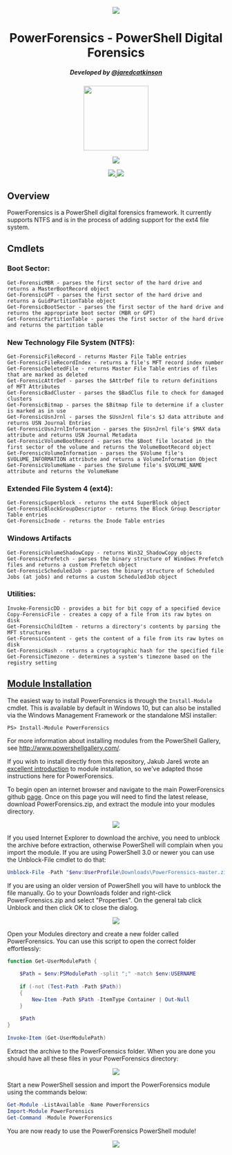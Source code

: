 <p align="center">
  <img src="https://2.bp.blogspot.com/-1LLYVd_quJU/VZVojHdUc-I/AAAAAAAAAy4/OOfTAKgq458/s1600/New_PowerForensics_Blue_xsmall_nontransparent.png">
</p>

<h1 align="center">PowerForensics - PowerShell Digital Forensics</h1>

<h5 align="center">Developed by <a href="https://twitter.com/jaredcatkinson">@jaredcatkinson</a></h5>

<p align="center">
  <a href="https://ci.appveyor.com/project/Invoke-IR/powerforensics">
    <img src="https://ci.appveyor.com/api/projects/status/276f8iautyqlx3mk?svg=true" width="150">
  </a>
</p>
<p align="center">
  <a href="https://gitter.im/Invoke-IR/PowerForensics">
    <img src="https://badges.gitter.im/Join%20Chat.svg">
  </a>
</p>
<p align="center">
  <a href="https://waffle.io/Invoke-IR/PowerForensics">
    <img src="https://badge.waffle.io/Invoke-IR/PowerForensics.png?label=ready&title=Ready">
  </a>
  <a href="https://waffle.io/Invoke-IR/PowerForensics">
    <img src="https://badge.waffle.io/Invoke-IR/PowerForensics.png?label=in%20progress&title=In%20Progress">
  </a>
</p>

## Overview
PowerForensics is a PowerShell digital forensics framework. It currently
supports NTFS and is in the process of adding support for the ext4 file system.

## Cmdlets
### Boot Sector:
```
Get-ForensicMBR - parses the first sector of the hard drive and returns a MasterBootRecord object
Get-ForensicGPT - parses the first sector of the hard drive and returns a GuidPartitionTable object
Get-ForensicBootSector - parses the first sector of the hard drive and returns the appropriate boot sector (MBR or GPT)
Get-ForensicPartitionTable - parses the first sector of the hard drive and returns the partition table
```

### New Technology File System (NTFS):
```
Get-ForensicFileRecord - returns Master File Table entries
Get-ForensicFileRecordIndex - returns a file's MFT record index number
Get-ForensicDeletedFile - returns Master File Table entries of files that are marked as deleted
Get-ForensicAttrDef - parses the $AttrDef file to return definitions of MFT Attributes 
Get-ForensicBadCluster - parses the $BadClus file to check for damaged clusters
Get-ForensicBitmap - parses the $Bitmap file to determine if a cluster is marked as in use
Get-ForensicUsnJrnl - parses the $UsnJrnl file's $J data attribute and returns USN Journal Entries
Get-ForensicUsnJrnlInformation - parses the $UsnJrnl file's $MAX data attribute and returns USN Journal Metadata
Get-ForensicVolumeBootRecord - parses the $Boot file located in the first sector of the volume and returns the VolumeBootRecord object
Get-ForensicVolumeInformation - parses the $Volume file's $VOLUME_INFORMATION attribute and returns a VolumeInformation Object
Get-ForensicVolumeName - parses the $Volume file's $VOLUME_NAME attribute and returns the VolumeName
```

### Extended File System 4 (ext4):
```
Get-ForensicSuperblock - returns the ext4 SuperBlock object
Get-ForensicBlockGroupDescriptor - returns the Block Group Descriptor Table entries
Get-ForensicInode - returns the Inode Table entries
```

### Windows Artifacts
```
Get-ForensicVolumeShadowCopy - returns Win32_ShadowCopy objects
Get-ForensicPrefetch - parses the binary structure of Windows Prefetch files and returns a custom Prefetch object
Get-ForensicScheduledJob - parses the binary structure of Scheduled Jobs (at jobs) and returns a custom ScheduledJob object
```

### Utilities:
```
Invoke-ForensicDD - provides a bit for bit copy of a specified device
Copy-ForensicFile - creates a copy of a file from its raw bytes on disk 
Get-ForensicChildItem - returns a directory's contents by parsing the MFT structures
Get-ForensicContent - gets the content of a file from its raw bytes on disk
Get-ForensicHash - returns a cryptographic hash for the specified file
Get-ForensicTimezone - determines a system's timezone based on the registry setting
```

## [Module Installation](https://msdn.microsoft.com/en-us/library/dd878350(v=vs.85).aspx)
The easiest way to install PowerForensics is through the  ```Install-Module``` cmdlet. This is available by default in Windows 10, but can also be installed via the Windows Management Framework or the standalone MSI installer:

```
PS> Install-Module PowerForensics
```

For more information about installing modules from the PowerShell Gallery, see http://www.powershellgallery.com/.

If you wish to install directly from this repository, Jakub Jareš wrote an [excellent introduction](http://www.powershellmagazine.com/2014/03/12/get-started-with-pester-powershell-unit-testing-framework/) to module installation, so we've adapted those instructions here for PowerForensics. 

To begin open an internet browser and navigate to the main PowerForensics github [page](https://github.com/Invoke-IR/PowerForensics/releases). Once on this page you will need to find the latest release, download PowerForensics.zip, and extract the module into your modules directory.

<p align="center">
  <img src="https://1.bp.blogspot.com/-9iysGot_Irw/VlI8VYZef7I/AAAAAAAAA9Y/ud-z17k6I0s/s1600/Screenshot%2B2015-11-22%2B17.04.13.png">
</p>

If you used Internet Explorer to download the archive, you need to unblock the archive before extraction, otherwise PowerShell will complain when you import the module. If you are using PowerShell 3.0 or newer you can use the Unblock-File cmdlet to do that:
```powershell
Unblock-File -Path "$env:UserProfile\Downloads\PowerForensics-master.zip"
```

If you are using an older version of PowerShell you will have to unblock the file manually. Go to your Downloads folder and right-click PowerForensics.zip and select "Properties". On the general tab click Unblock and then click OK to close the dialog.

<p align="center">
  <img src="https://3.bp.blogspot.com/-9l3ETdnI_YE/VlI-grV7etI/AAAAAAAAA9s/IQjL_Zvfw64/s400/Screenshot%2B2015-11-22%2B17.15.00.png">
</p>

Open your Modules directory and create a new folder called PowerForensics. You can use this script to open the correct folder effortlessly:
```powershell
function Get-UserModulePath {
 
    $Path = $env:PSModulePath -split ";" -match $env:USERNAME
 
    if (-not (Test-Path -Path $Path))
    {
        New-Item -Path $Path -ItemType Container | Out-Null
    }
    
    $Path
}
 
Invoke-Item (Get-UserModulePath)
```

Extract the archive to the PowerForensics folder. When you are done you should have all these files in your PowerForensics directory:

<p align="center">
  <img src="https://4.bp.blogspot.com/-kP8N4QXDO2A/VlI-mvXCY8I/AAAAAAAAA9w/V2-MFg1Tg90/s1600/Screenshot%2B2015-11-22%2B17.13.19.png">
</p>

Start a new PowerShell session and import the PowerForensics module using the commands below:
```powershell
Get-Module -ListAvailable -Name PowerForensics
Import-Module PowerForensics
Get-Command -Module PowerForensics
```

You are now ready to use the PowerForensics PowerShell module!

<p align="center">
  <img src="https://2.bp.blogspot.com/-1LLYVd_quJU/VZVojHdUc-I/AAAAAAAAAy4/OOfTAKgq458/s1600/New_PowerForensics_Blue_xsmall_nontransparent.png">
</p>

